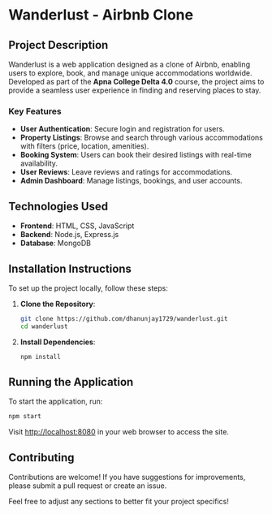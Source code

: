 # Wanderlust - Airbnb Clone

## Project Description
Wanderlust is a web application designed as a clone of Airbnb, enabling users to explore, book, and manage unique accommodations worldwide. Developed as part of the **Apna College Delta 4.0** course, the project aims to provide a seamless user experience in finding and reserving places to stay.

### Key Features
- **User Authentication**: Secure login and registration for users.
- **Property Listings**: Browse and search through various accommodations with filters (price, location, amenities).
- **Booking System**: Users can book their desired listings with real-time availability.
- **User Reviews**: Leave reviews and ratings for accommodations.
- **Admin Dashboard**: Manage listings, bookings, and user accounts.

## Technologies Used
- **Frontend**: HTML, CSS, JavaScript
- **Backend**: Node.js, Express.js
- **Database**: MongoDB

## Installation Instructions
To set up the project locally, follow these steps:

1. **Clone the Repository**:
    ```bash
    git clone https://github.com/dhanunjay1729/wanderlust.git
    cd wanderlust
    ```

2. **Install Dependencies**:
    ```bash
    npm install
    ```

## Running the Application
To start the application, run:
```bash
npm start
```
Visit [http://localhost:8080](http://localhost:8080) in your web browser to access the site.

## Contributing
Contributions are welcome! If you have suggestions for improvements, please submit a pull request or create an issue.


Feel free to adjust any sections to better fit your project specifics!
